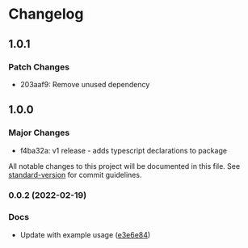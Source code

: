 # Changelog

## 1.0.1

### Patch Changes

- 203aaf9: Remove unused dependency

## 1.0.0

### Major Changes

- f4ba32a: v1 release - adds typescript declarations to package

All notable changes to this project will be documented in this file. See [standard-version](https://github.com/conventional-changelog/standard-version) for commit guidelines.

### 0.0.2 (2022-02-19)

### Docs

- Update with example usage ([e3e6e84](https://github.com/willwill96/petfinder-api-apps/commit/e3e6e84bfd2b2d9f82c4bf908abeb93e11b9c51d))
